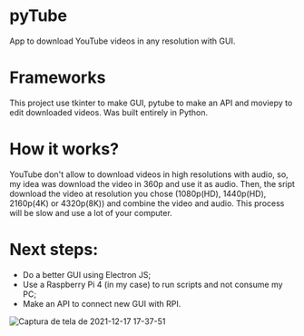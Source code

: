 # pyTube
App to download YouTube videos in any resolution with GUI.


# Frameworks
This project use tkinter to make GUI,
pytube to make an API and
moviepy to edit downloaded videos.
Was built entirely in Python.

# How it works?
YouTube don't allow to download videos in high resolutions with audio, so, my idea was download the video in 360p and use it as audio. 
Then, the sript download the video at resolution you chose (1080p(HD), 1440p(HD), 2160p(4K) or 4320p(8K)) and combine the video and audio.
This process will be slow and use a lot of your computer.

# Next steps:
- Do a better GUI using Electron JS;
- Use a Raspberry Pi 4 (in my case) to run scripts and not consume my PC;
- Make an API to connect new GUI with RPI.

![Captura de tela de 2021-12-17 17-37-51](https://user-images.githubusercontent.com/52143802/146606082-e348d38f-cf2b-4252-b670-fa9170d76e68.png)
